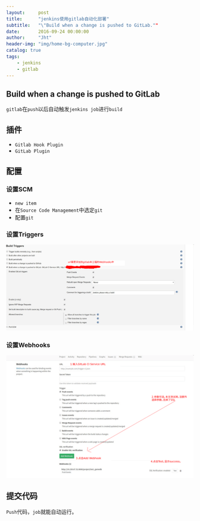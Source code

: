 ```yaml
---
layout:     post
title:      "jenkins使用gitlab自动化部署"
subtitle:   "\"Build when a change is pushed to GitLab.""
date:       2016-09-24 00:00:00
author:     "Jht"
header-img: "img/home-bg-computer.jpg"
catalog: true
tags:
    - jenkins
    - gitlab
---
```




## Build when a change is pushed to GitLab

`gitlab`在`push`以后自动触发`jenkins job`进行`build`

## 插件

- `Gitlab Hook Plugin`
- `GitLab Plugin`

## 配置

### 设置SCM

- `new item`
- 在`Source Code Management`中选定`git`
- 配置`git`

### 设置Triggers

![img](/img/in-post/jenkins-auto-build-gitlab/gitlab-hook.png)

### 设置Webhooks

![img](/img/in-post/jenkins-auto-build-gitlab/webhook.png)

## 提交代码

`Push`代码，`job`就能自动运行。


